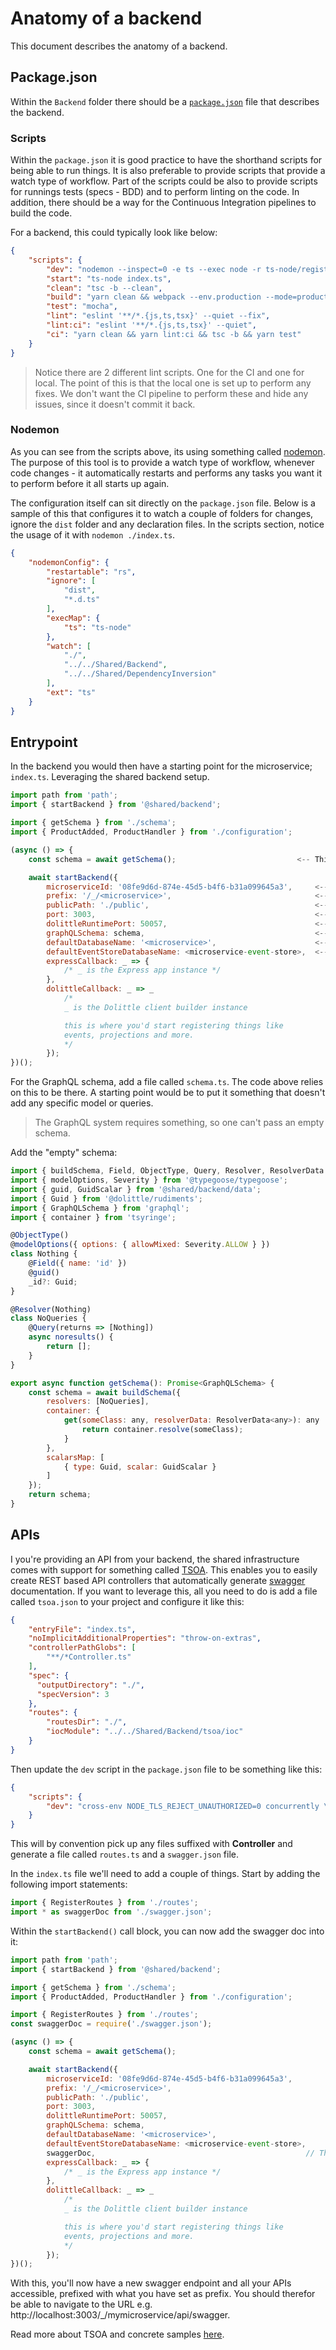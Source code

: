 # Anatomy of a backend

This document describes the anatomy of a backend.

## Package.json

Within the `Backend` folder there should be a [`package.json`](./package-json.md) file that describes the backend.

### Scripts

Within the `package.json` it is good practice to have the shorthand scripts for being able to run things.
It is also preferable to provide scripts that provide a watch type of workflow. Part of the scripts could be also to provide
scripts for runnings tests (specs - BDD) and to perform linting on the code.
In addition, there should be a way for the Continuous Integration pipelines to build the code.

For a backend, this could typically look like below:

```json
{
    "scripts": {
        "dev": "nodemon --inspect=0 -e ts --exec node -r ts-node/register index.ts",
        "start": "ts-node index.ts",
        "clean": "tsc -b --clean",
        "build": "yarn clean && webpack --env.production --mode=production",
        "test": "mocha",
        "lint": "eslint '**/*.{js,ts,tsx}' --quiet --fix",
        "lint:ci": "eslint '**/*.{js,ts,tsx}' --quiet",
        "ci": "yarn clean && yarn lint:ci && tsc -b && yarn test"
    }
}
```

> Notice there are 2 different lint scripts. One for the CI and one for local. The point of this is that the local one
> is set up to perform any fixes. We don't want the CI pipeline to perform these and hide any issues, since it doesn't
> commit it back.

### Nodemon

As you can see from the scripts above, its using something called [nodemon](https://nodemon.io).
The purpose of this tool is to provide a watch type of workflow, whenever code changes - it automatically restarts and
performs any tasks you want it to perform before it all starts up again.

The configuration itself can sit directly on the `package.json` file. Below is a sample of this that
configures it to watch a couple of folders for changes, ignore the `dist` folder and any declaration files.
In the scripts section, notice the usage of it with `nodemon ./index.ts`.

```json
{
    "nodemonConfig": {
        "restartable": "rs",
        "ignore": [
            "dist",
            "*.d.ts"
        ],
        "execMap": {
            "ts": "ts-node"
        },
        "watch": [
            "./",
            "../../Shared/Backend",
            "../../Shared/DependencyInversion"
        ],
        "ext": "ts"
    }
}
```

## Entrypoint

In the backend you would then have a starting point for the microservice; `index.ts`.
Leveraging the shared backend setup.

```javascript
import path from 'path';
import { startBackend } from '@shared/backend';

import { getSchema } from './schema';
import { ProductAdded, ProductHandler } from './configuration';

(async () => {
    const schema = await getSchema();                           <-- This is the exposed GraphQL schema exposed

    await startBackend({
        microserviceId: '08fe9d6d-874e-45d5-b4f6-b31a099645a3',     <-- Unique identifier that will be used for the microservice configuration in general
        prefix: '/_/<microservice>',                                <-- URL prefix for frontend, APIs and GraphQL endpoints - each microservice has their own unique
        publicPath: './public',                                     <-- The path to where the static web pages are served from (if any)
        port: 3003,                                                 <-- Development port the backend will be served from - must be unique per Microservice
        dolittleRuntimePort: 50057,                                 <-- The Dolittle runtime port to connect to in the local development environment
        graphQLSchema: schema,                                      <-- Pass in the GraphQL schema generated
        defaultDatabaseName: '<microservice>',                      <-- Default name for database - unique per microservice
        defaultEventStoreDatabaseName: <microservice-event-store>,  <-- The default name for the event store database - same as in the resources.json for the microservice in environments.
        expressCallback: _ => {
            /* _ is the Express app instance */
        },
        dolittleCallback: _ => _
            /*
            _ is the Dolittle client builder instance

            this is where you'd start registering things like
            events, projections and more.
            */
        });
})();
```

For the GraphQL schema, add a file called `schema.ts`. The code above relies on this to be there.
A starting point would be to put it something that doesn't add any specific model or queries.

> The GraphQL system requires something, so one can't pass an empty schema.

Add the "empty" schema:

```javascript
import { buildSchema, Field, ObjectType, Query, Resolver, ResolverData } from 'type-graphql';
import { modelOptions, Severity } from '@typegoose/typegoose';
import { guid, GuidScalar } from '@shared/backend/data';
import { Guid } from '@dolittle/rudiments';
import { GraphQLSchema } from 'graphql';
import { container } from 'tsyringe';

@ObjectType()
@modelOptions({ options: { allowMixed: Severity.ALLOW } })
class Nothing {
    @Field({ name: 'id' })
    @guid()
    _id?: Guid;
}

@Resolver(Nothing)
class NoQueries {
    @Query(returns => [Nothing])
    async noresults() {
        return [];
    }
}

export async function getSchema(): Promise<GraphQLSchema> {
    const schema = await buildSchema({
        resolvers: [NoQueries],
        container: {
            get(someClass: any, resolverData: ResolverData<any>): any | Promise<any> {
                return container.resolve(someClass);
            }
        },
        scalarsMap: [
            { type: Guid, scalar: GuidScalar }
        ]
    });
    return schema;
}
```

## APIs

I you're providing an API from your backend, the shared infrastructure comes with support for something called [TSOA](https://tsoa-community.github.io/docs/introduction.html#goal).
This enables you to easily create REST based API controllers that automatically generate [swagger](https://swagger.io) documentation.
If you want to leverage this, all you need to do is add a file called `tsoa.json` to your project and configure it like this:

```json
{
    "entryFile": "index.ts",
    "noImplicitAdditionalProperties": "throw-on-extras",
    "controllerPathGlobs": [
        "**/*Controller.ts"
    ],
    "spec": {
      "outputDirectory": "./",
      "specVersion": 3
    },
    "routes": {
        "routesDir": "./",
        "iocModule": "../../Shared/Backend/tsoa/ioc"
    }
}
```

Then update the `dev` script in the `package.json` file to be something like this:

```json
{
    "scripts": {
        "dev": "cross-env NODE_TLS_REJECT_UNAUTHORIZED=0 concurrently \"nodemon -x tsoa spec-and-routes\" \"nodemon index.ts\"",
    }
}
```

This will by convention pick up any files suffixed with **Controller** and generate a file called `routes.ts` and a `swagger.json` file.

In the `index.ts` file we'll need to add a couple of things.
Start by adding the following import statements:

```typescript
import { RegisterRoutes } from './routes';
import * as swaggerDoc from './swagger.json';
```

Within the `startBackend()` call block, you can now add the swagger doc into it:

```javascript
import path from 'path';
import { startBackend } from '@shared/backend';

import { getSchema } from './schema';
import { ProductAdded, ProductHandler } from './configuration';

import { RegisterRoutes } from './routes';
const swaggerDoc = require('./swagger.json');

(async () => {
    const schema = await getSchema();

    await startBackend({
        microserviceId: '08fe9d6d-874e-45d5-b4f6-b31a099645a3',
        prefix: '/_/<microservice>',
        publicPath: './public',
        port: 3003,
        dolittleRuntimePort: 50057,
        graphQLSchema: schema,
        defaultDatabaseName: '<microservice>',
        defaultEventStoreDatabaseName: <microservice-event-store>,
        swaggerDoc,                                               // This is the swagger doc.
        expressCallback: _ => {
            /* _ is the Express app instance */
        },
        dolittleCallback: _ => _
            /*
            _ is the Dolittle client builder instance

            this is where you'd start registering things like
            events, projections and more.
            */
        });
})();
```

With this, you'll now have a new swagger endpoint and all your APIs accessible, prefixed with what you have set as prefix.
You should therefor be able to navigate to the URL e.g. http://localhost:3003/_/mymicroservice/api/swagger.

Read more about TSOA and concrete samples [here](https://tsoa-community.github.io/docs/examples.html).

